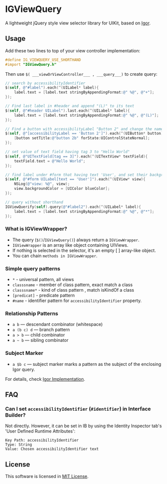 # IGViewQuery

A lightweight jQuery style view selector library for UIKit, based on [Igor](https://github.com/dhemery/igor).

## Usage

Add these two lines to top of your view controller implementation:

```objective-c
#define IG_VIEWQUERY_USE_SHORTHAND
#import "IGViewQuery.h"
```

Then use ``$( ___viewOrViewController___ , ___query___)`` to create query:

```objective-c
// search by accessibilityIdentifier
$(self, @"#label").each(^(UILabel* label){
    label.text = [label.text stringByAppendingFormat:@" %@", @"+"];
});

// Find last label in #header and append "(L)" to its text
$(self, @"#header UILabel").last.each(^(UILabel* label){
    label.text = [label.text stringByAppendingFormat:@" %@", @"(L)"];
});

// Find a button with accessibilityLabel "Button 2" and change the name to button 2b
$(self, @"[accessibilityLabel == 'Button 2']").each(^(UIButton* button){
    [button setTitle:@"button 2b" forState:UIControlStateNormal];
});

// set value of text field having tag 3 to "Hello World"
$(self, @"UITextField[tag == 3]").each(^(UITextView* textField){
    textField.text = @"Hello World";
});

// find label under #form that having text 'User', and set their background color to blue
$(self, @"#form UILabel[text == 'User']").each(^(UIView* view){
    NSLog(@"view: %@", view);
    view.backgroundColor = [UIColor blueColor];
});

// query without shorthand
IGViewQuerify(self).query(@"#label2").each(^(UILabel* label){
    label.text = [label.text stringByAppendingFormat:@" %@", @"*"];
});
```

### What is IGViewWrapper?

- The query (```$()```/```IGViewQuery()```) always return a ```IGViewWrapper```. 
- ```IGViewWrapper``` is an array like object containing UIViews. 
- If nothing is selected in the selector, it's an empty [ ] array-like object.
- You can chain ```methods in IGViewWrapper```.

### Simple query patterns

- ``*`` - universal pattern, all views
- ``classsname`` - member of class pattern, exact match a class
- ``classsname*`` - kind of class pattern , match isKindOf a class
- ``[predicat]`` - predicate pattern
- ``#name`` -  identifier pattern for ``accessibilityIdentifier`` property.

### Relationship Patterns

- ``a b`` — descendant combinator (whitespace)
- ``a (b c) d`` — branch pattern
- ``a > b`` — child combinator
- ``a ~ b`` — sibling combinator

### Subject Marker

- ``a $b c`` —  subject marker marks a pattern as the subject of the enclosing Igor query.

For details, check [Igor Implementation](https://github.com/dhemery/igor/wiki/Implementation-Status).

## FAQ

### Can I set ``accessibilityIdentifier`` (``#identifier``) in Interface Builder?

Not directly. However, it can be set in IB by using the Identity Inspector tab's 'User Defined Runtime Attributes':

    Key Path: accessibilityIdentifier
    Type: String
    Value: Chosen accessibilityIdentifier text

## License

This software is licensed in [MIT License](https://github.com/siuying/ViewQuery/blob/master/LICENSE.txt).
